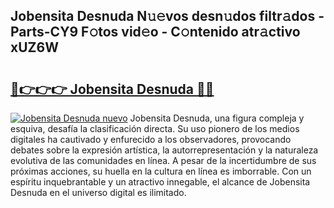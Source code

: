 ## Jobensita Desnuda N𝚞𝚎vos desn𝚞dos filtr𝚊dos - Parts-CY9 F𝚘tos vid𝚎o - C𝚘ntenido atr𝚊ctivo xUZ6W

# <h2><a href="http://mb2d8z.tromn.icu/?c=Jobensita+Desnuda">🔗👉👉👉 Jobensita Desnuda 🔗🔗</a></h2>

[![Jobensita Desnuda nuevo](https://i.imgur.com/pEAQMta.gif)](http://mb2d8z.tromn.icu/?c=Jobensita+Desnuda)
Jobensita Desnuda, una figura compleja y esquiva, desafía la clasificación directa. Su uso pionero de los medios digitales ha cautivado y enfurecido a los observadores, provocando debates sobre la expresión artística, la autorrepresentación y la naturaleza evolutiva de las comunidades en línea. A pesar de la incertidumbre de sus próximas acciones, su huella en la cultura en línea es imborrable. Con un espíritu inquebrantable y un atractivo innegable, el alcance de Jobensita Desnuda en el universo digital es ilimitado.
